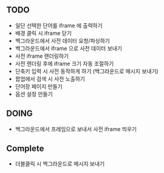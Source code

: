 ## TODO
- 일단 선택한 단어를 iframe 에 출력하기
- 배경 클릭 시 iframe 닫기
- 백그라운드에서 사전 데이터 요청/파싱하기
- 백그라운드에서 iframe 으로 사전 데이터 보내기
- 사전 iframe 렌더링하기
- 사전 렌더링 후에 iframe 크기 자동 조절하기
- 단축키 입력 시 사전 동작하게 하기 (백그라운드로 메시지 보내기)
- 팝업에서 검색 시 사전 노출하기
- 단어장 페이지 만들기
- 옵션 설정 만들기


## DOING
- 백그라운드에서 프레임으로 보내서 사전 iframe 띄우기


## Complete
- 더블클릭 시 백그라운드로 메시지 보내기